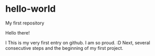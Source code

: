 # hello-world
My first repository


Hello there!

I This is my very first entry on github. I am so proud. :D
Next, several consecutive steps and the beginning of my first project. 
